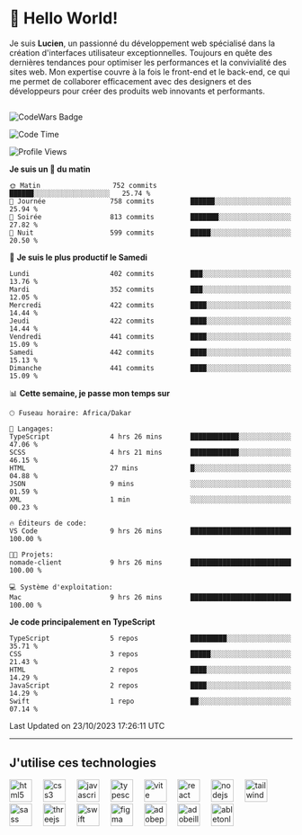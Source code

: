 # 👋 Hello World!

Je suis **Lucien**, un passionné du développement web spécialisé dans la création d'interfaces utilisateur exceptionnelles. Toujours en quête des dernières tendances pour optimiser les performances et la convivialité des sites web. Mon expertise couvre à la fois le front-end et le back-end, ce qui me permet de collaborer efficacement avec des designers et des développeurs pour créer des produits web innovants et performants.

##

![CodeWars Badge](https://www.codewars.com/users/xyhomi3/badges/small)

<!--START_SECTION:waka-->
![Code Time](http://img.shields.io/badge/Code%20Time-130%20hrs%2034%20mins-blue)

![Profile Views](http://img.shields.io/badge/Vues%20du%20profil-12-blue)

**Je suis un 🐤 du matin** 

```text
🌞 Matin                  752 commits         ██████░░░░░░░░░░░░░░░░░░░   25.74 % 
🌆 Journée                758 commits         ██████░░░░░░░░░░░░░░░░░░░   25.94 % 
🌃 Soirée                 813 commits         ███████░░░░░░░░░░░░░░░░░░   27.82 % 
🌙 Nuit                   599 commits         █████░░░░░░░░░░░░░░░░░░░░   20.50 % 
```
📅 **Je suis le plus productif le Samedi** 

```text
Lundi                    402 commits         ███░░░░░░░░░░░░░░░░░░░░░░   13.76 % 
Mardi                    352 commits         ███░░░░░░░░░░░░░░░░░░░░░░   12.05 % 
Mercredi                 422 commits         ████░░░░░░░░░░░░░░░░░░░░░   14.44 % 
Jeudi                    422 commits         ████░░░░░░░░░░░░░░░░░░░░░   14.44 % 
Vendredi                 441 commits         ████░░░░░░░░░░░░░░░░░░░░░   15.09 % 
Samedi                   442 commits         ████░░░░░░░░░░░░░░░░░░░░░   15.13 % 
Dimanche                 441 commits         ████░░░░░░░░░░░░░░░░░░░░░   15.09 % 
```


📊 **Cette semaine, je passe mon temps sur** 

```text
🕑︎ Fuseau horaire: Africa/Dakar

💬 Langages: 
TypeScript               4 hrs 26 mins       ████████████░░░░░░░░░░░░░   47.06 % 
SCSS                     4 hrs 21 mins       ████████████░░░░░░░░░░░░░   46.15 % 
HTML                     27 mins             █░░░░░░░░░░░░░░░░░░░░░░░░   04.88 % 
JSON                     9 mins              ░░░░░░░░░░░░░░░░░░░░░░░░░   01.59 % 
XML                      1 min               ░░░░░░░░░░░░░░░░░░░░░░░░░   00.23 % 

🔥 Éditeurs de code: 
VS Code                  9 hrs 26 mins       █████████████████████████   100.00 % 

🐱‍💻 Projets: 
nomade-client            9 hrs 26 mins       █████████████████████████   100.00 % 

💻 Système d'exploitation: 
Mac                      9 hrs 26 mins       █████████████████████████   100.00 % 
```

**Je code principalement en TypeScript** 

```text
TypeScript               5 repos             █████████░░░░░░░░░░░░░░░░   35.71 % 
CSS                      3 repos             █████░░░░░░░░░░░░░░░░░░░░   21.43 % 
HTML                     2 repos             ████░░░░░░░░░░░░░░░░░░░░░   14.29 % 
JavaScript               2 repos             ████░░░░░░░░░░░░░░░░░░░░░   14.29 % 
Swift                    1 repo              ██░░░░░░░░░░░░░░░░░░░░░░░   07.14 % 
```




 Last Updated on 23/10/2023 17:26:11 UTC
<!--END_SECTION:waka-->
---

## J'utilise ces technologies

<div align="left">
  <img src="https://skillicons.dev/icons?i=html" height="40" alt="html5 logo"  />
  <img width="12" />
  <img src="https://skillicons.dev/icons?i=css" height="40" alt="css3 logo"  />
  <img width="12" />
  <img src="https://skillicons.dev/icons?i=js" height="40" alt="javascript logo"  />
  <img width="12" />
  <img src="https://skillicons.dev/icons?i=ts" height="40" alt="typescript logo"  />
  <img width="12" />
  <img src="https://skillicons.dev/icons?i=vite" height="40" alt="vite logo"  />
  <img width="12" />
  <img src="https://skillicons.dev/icons?i=react" height="40" alt="react logo"  />
  <img width="12" />
  <img src="https://cdn.jsdelivr.net/gh/devicons/devicon/icons/nodejs/nodejs-original.svg" height="40" alt="nodejs logo"  />
  <img width="12" />
  <img src="https://skillicons.dev/icons?i=tailwind" height="40" alt="tailwindcss logo"  />
  <img width="12" />
  <img src="https://skillicons.dev/icons?i=sass" height="40" alt="sass logo"  />
  <img width="12" />
  <img src="https://skillicons.dev/icons?i=threejs" height="40" alt="threejs logo"  />
  <img width="12" />
  <img src="https://skillicons.dev/icons?i=swift" height="40" alt="swift logo"  />
  <img width="12" />
  <img src="https://skillicons.dev/icons?i=figma" height="40" alt="figma logo"  />
  <img width="12" />
  <img src="https://skillicons.dev/icons?i=ps" height="40" alt="adobephotoshop logo"  />
  <img width="12" />
  <img src="https://skillicons.dev/icons?i=ai" height="40" alt="adobeillustrator logo"  />
  <img width="12" />
  <img src="https://skillicons.dev/icons?i=ableton" height="40" alt="abletonlive logo"  />
</div>



